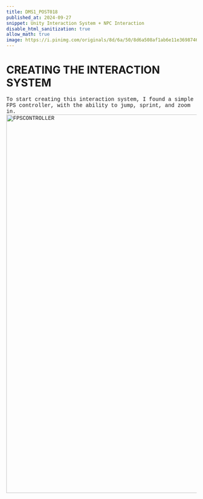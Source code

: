 ```yaml
---
title: DMS1_POST018
published_at: 2024-09-27
snippet: Unity Interaction System + NPC Interaction
disable_html_sanitization: true
allow_math: true
image: https://i.pinimg.com/originals/8d/6a/50/8d6a508af1ab6e11e3698746f2882965.gif
---
```


# **CREATING THE INTERACTION SYSTEM**

<style>
        .row{
            width:720px;
            margin: 10px auto 10px auto ;
        }
        .image-container {
            display: table-cell;
            vertical-align: middle;
            padding:20px;
        }
 </style>

 <style>
  .custom-font {
    font-family: 'Courier New', Courier, monospace;
  }
</style>

<p class="custom-font">
To start creating this interaction system, I found a simple FPS controller, with the ability to jump, sprint, and zoom in. 


<img src="UnityDocumentation/FPScontroller.png" alt="FPSCONTROLLER" width="1000" height="1000">

